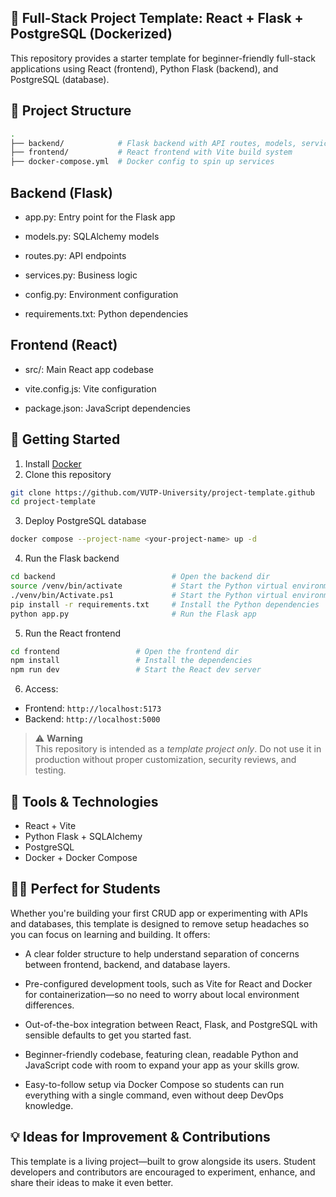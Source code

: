 ## 🧪 Full-Stack Project Template: React + Flask + PostgreSQL (Dockerized)

This repository provides a starter template for beginner-friendly full-stack applications using React (frontend), Python Flask (backend), and PostgreSQL (database).

## 📁 Project Structure

```sh
.
├── backend/            # Flask backend with API routes, models, services
├── frontend/           # React frontend with Vite build system
├── docker-compose.yml  # Docker config to spin up services

```

## Backend (Flask)

- app.py: Entry point for the Flask app

- models.py: SQLAlchemy models

- routes.py: API endpoints

- services.py: Business logic

- config.py: Environment configuration

- requirements.txt: Python dependencies


## Frontend (React)

- src/: Main React app codebase

- vite.config.js: Vite configuration

- package.json: JavaScript dependencies

## 🚀 Getting Started

1. Install [Docker](https://docs.docker.com/engine/)
2. Clone this repository


```sh
git clone https://github.com/VUTP-University/project-template.github
cd project-template
```

3. Deploy PostgreSQL database

```sh
docker compose --project-name <your-project-name> up -d
```

4. Run the Flask backend

```sh
cd backend                          # Open the backend dir
source /venv/bin/activate           # Start the Python virtual environment - for Linux and macOS
./venv/bin/Activate.ps1             # Start the Python virtual environment - for Windows
pip install -r requirements.txt     # Install the Python dependencies
python app.py                       # Run the Flask app
```

5. Run the React frontend

```sh
cd frontend                 # Open the frontend dir
npm install                 # Install the dependencies
npm run dev                 # Start the React dev server
```

6. Access:
 - Frontend: `http://localhost:5173`
 - Backend: `http://localhost:5000`


> ⚠️ **Warning**  
> This repository is intended as a _template project only_. Do not use it in production without proper customization, security reviews, and testing.




## 🧰 Tools & Technologies

- React + Vite
- Python Flask + SQLAlchemy
- PostgreSQL
- Docker + Docker Compose

## 🧑‍🎓 Perfect for Students

Whether you're building your first CRUD app or experimenting with APIs and databases, this template is designed to remove setup headaches so you can focus on learning and building. It offers:

- A clear folder structure to help understand separation of concerns between frontend, backend, and database layers.

- Pre-configured development tools, such as Vite for React and Docker for containerization—so no need to worry about local environment differences.

- Out-of-the-box integration between React, Flask, and PostgreSQL with sensible defaults to get you started fast.

- Beginner-friendly codebase, featuring clean, readable Python and JavaScript code with room to expand your app as your skills grow.

- Easy-to-follow setup via Docker Compose so students can run everything with a single command, even without deep DevOps knowledge.

## 💡 Ideas for Improvement & Contributions

This template is a living project—built to grow alongside its users. Student developers and contributors are encouraged to experiment, enhance, and share their ideas to make it even better.
